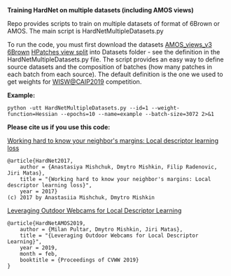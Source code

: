 **Training HardNet on multiple datasets (including AMOS views)**

Repo provides scripts to train on multiple datasets of format of 6Brown or AMOS. The main script is HardNetMultipleDatasets.py

To run the code, you must first download the datasets [AMOS_views_v3](https://drive.google.com/open?id=1Dza78UlrbHKG83XZlvNKOiAHVWg3uiHn) 
[6Brown](https://drive.google.com/drive/folders/1dxxsO8Ob2WLTHqa5nwRpsGhXfYwPSreV?usp=sharing) 
[HPatches view split](https://drive.google.com/file/d/1gQu4sQ7nZP-a2p_2ffRq0V3avEBlJhQz/view?usp=sharing) into Datasets folder - see the definition in the HardNetMultipleDatasets.py file. The script provides an easy way to define source datasets and the composition of batches (how many patches in each batch from each source). The default definition is the one we used to get weights for [WISW@CAIP2019](http://cvg.dsi.unifi.it/cvg/index.php?id=caip-2019-contest#results) competition.

**Example:**
```
python -utt HardNetMultipleDatasets.py --id=1 --weight-function=Hessian --epochs=10 --name=example --batch-size=3072 2>&1
```

**Please cite us if you use this code:**

[Working hard to know your neighbor's margins: Local descriptor learning loss](http://cmp.felk.cvut.cz/~radenfil/publications/Mishchuk-NIPS17.pdf)
```
@article{HardNet2017,
    author = {Anastasiya Mishchuk, Dmytro Mishkin, Filip Radenovic, Jiri Matas},
    title = "{Working hard to know your neighbor's margins: Local descriptor learning loss}",
    year = 2017}
(c) 2017 by Anastasiia Mishchuk, Dmytro Mishkin
```

[Leveraging Outdoor Webcams for Local Descriptor Learning](http://diglib.tugraz.at/download.php?id=5c5941d91cdd5&location=browse)
```
@article{HardNetAMOS2019,
    author = {Milan Pultar, Dmytro Mishkin, Jiri Matas},
    title = "{Leveraging Outdoor Webcams for Local Descriptor Learning}",
    year = 2019,
    month = feb,
    booktitle = {Proceedings of CVWW 2019}
}
```
